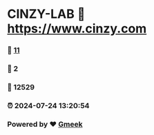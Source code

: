 # CINZY-LAB :link: https://www.cinzy.com 
### :page_facing_up: [11](https://www.cinzy.com/tag.html) 
### :speech_balloon: 2 
### :hibiscus: 12529 
### :alarm_clock: 2024-07-24 13:20:54 
### Powered by :heart: [Gmeek](https://github.com/Meekdai/Gmeek)
